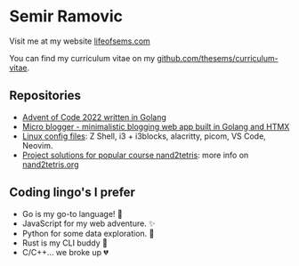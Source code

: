 <!--
**thesems/thesems** is a ✨ _special_ ✨ repository because its `README.md` (this file) appears on your GitHub profile.

Here are some ideas to get you started:

- 🔭 I’m currently working on ...
- 🌱 I’m currently learning ...
- 👯 I’m looking to collaborate on ...
- 🤔 I’m looking for help with ...
- 💬 Ask me about ...
- 📫 How to reach me: ...
- 😄 Pronouns: ...
- ⚡ Fun fact: ...
-->

# Semir Ramovic

Visit me at my website [lifeofsems.com](https://lifeofsems.com)

You can find my curriculum vitae on my [github.com/thesems/curriculum-vitae](https://github.com/thesems/curriculum-vitae/blob/main/main.pdf).

## Repositories
- [Advent of Code 2022 written in Golang](https://github.com/thesems/advent-of-code-2022-go-lang)
- [Micro blogger - minimalistic blogging web app built in Golang and HTMX](https://github.com/thesems/micro-blogger-golang)
- [Linux config files](https://github.com/thesems/.config): Z Shell, i3 + i3blocks, alacritty, picom, VS Code, Neovim.
- [Project solutions for popular course nand2tetris](https://github.com/thesems/nand2tetris): more info on [nand2tetris.org](https://www.nand2tetris.org/)

## Coding lingo's I prefer
- Go is my go-to language! 🥇
- JavaScript for my web adventure. ✨
- Python for some data exploration. 🔭
- Rust is my CLI buddy 👯
- C/C++... we broke up 💔
